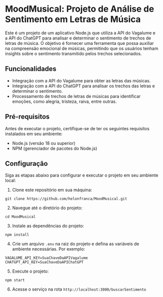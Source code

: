 # MoodMusical: Projeto de Análise de Sentimento em Letras de Música

Este é um projeto de um aplicativo Node.js que utiliza a API do Vagalume e a API do ChatGPT para analisar e determinar o sentimento de trechos de letras de música. O objetivo é fornecer uma ferramenta que possa auxiliar na compreensão emocional de músicas, permitindo que os usuários tenham insights sobre o sentimento transmitido pelos trechos selecionados.

## Funcionalidades

- Integração com a API do Vagalume para obter as letras das músicas.
- Integração com a API do ChatGPT para analisar os trechos das letras e determinar o sentimento.
- Processamento de trechos de letras de músicas para identificar emoções, como alegria, tristeza, raiva, entre outras.

## Pré-requisitos

Antes de executar o projeto, certifique-se de ter os seguintes requisitos instalados em seu ambiente:

- Node.js (versão 18 ou superior)
- NPM (gerenciador de pacotes do Node.js)

## Configuração

Siga as etapas abaixo para configurar e executar o projeto em seu ambiente local:

1. Clone este repositório em sua máquina:

```
git clone https://github.com/helonfranca/MoodMusical.git
```

2. Navegue até o diretório do projeto:

```
cd MoodMusical
```

3. Instale as dependências do projeto:

```
npm install
```

4. Crie um arquivo `.env` na raiz do projeto e defina as variáveis de ambiente necessárias. Por exemplo:

```
VAGALUME_API_KEY=SuaChaveDaAPIVagalume
CHATGPT_API_KEY=SuaChaveDaAPIChatGPT
```

5. Execute o projeto:

```
npm start
```

6. Acesse o serviço na rota `http://localhost:3000/buscarSentimento`





